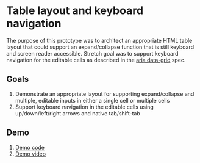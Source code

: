 # Table layout and keyboard navigation

The purpose of this prototype was to architect an appropriate HTML table layout that could support an expand/collapse function that is still keyboard and screen reader accessible. Stretch goal was to support keyboard navigation for the editable cells as described in the [aria data-grid](https://www.w3.org/WAI/ARIA/apg/patterns/grid/examples/data-grids/) spec.

## Goals
1. Demonstrate an appropriate layout for supporting expand/collapse and multiple, editable inputs in either a single cell or multiple cells
2. Support keyboard navigation in the editable cells using up/down/left/right arrows and native tab/shift-tab

## Demo
1. [Demo code](https://github.com/joshharrison626/prototypes/tree/main/Table%20layout%20and%20keyboard%20navigation/src)
2. [Demo video](https://drive.google.com/file/d/17bI9G31jOisRproRTugQLD8XsfIPHyHk/view?usp=sharing)

